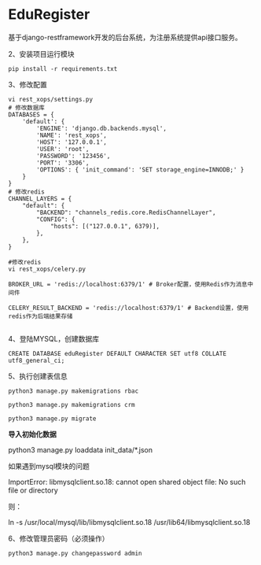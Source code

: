 # EduRegister
基于django-restframework开发的后台系统，为注册系统提供api接口服务。

2、安装项目运行模块
```
pip install -r requirements.txt
```
3、修改配置
```
vi rest_xops/settings.py 
# 修改数据库
DATABASES = {
    'default': {
        'ENGINE': 'django.db.backends.mysql',
        'NAME': 'rest_xops',
        'HOST': '127.0.0.1',
        'USER': 'root',
        'PASSWORD': '123456',
        'PORT': '3306',
        'OPTIONS': { 'init_command': 'SET storage_engine=INNODB;' }
    }
}
# 修改redis
CHANNEL_LAYERS = {
    "default": {
        "BACKEND": "channels_redis.core.RedisChannelLayer",
        "CONFIG": {
            "hosts": [("127.0.0.1", 6379)],
        },
    },
}

#修改redis
vi rest_xops/celery.py

BROKER_URL = 'redis://localhost:6379/1' # Broker配置，使用Redis作为消息中间件

CELERY_RESULT_BACKEND = 'redis://localhost:6379/1' # Backend设置，使用redis作为后端结果存储


```


4、登陆MYSQL，创建数据库

```
CREATE DATABASE eduRegister DEFAULT CHARACTER SET utf8 COLLATE utf8_general_ci;
```

5、执行创建表信息

```
python3 manage.py makemigrations rbac

python3 manage.py makemigrations crm

python3 manage.py migrate
```

**导入初始化数据**

python3 manage.py loaddata init_data/*.json

如果遇到mysql模块的问题

ImportError: libmysqlclient.so.18: cannot open shared object file: No such file or directory

则：

ln -s /usr/local/mysql/lib/libmysqlclient.so.18 /usr/lib64/libmysqlclient.so.18



6、修改管理员密码（必须操作）
    
    python3 manage.py changepassword admin
   

